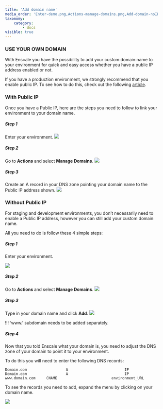 ```yaml
---
title: 'Add domain name'
media_order: 'Enter-demo.png,Actions-manage-domains.png,Add-domain-noIP.png,NoIP-DNS-for-domain.png,Add-domain-DNS-withIP.png'
taxonomy:
    category:
        - docs
visible: true
---
```


### USE YOUR OWN DOMAIN

With Enscale you have the possibility to add your custom domain name to your environment for quick and easy access whether you have a public IP address enabled or not.

If you have a production environment, we strongly recommend that you enable public IP. To see how to do this, check out the following [article](/features/ip-addresses).

### With Public IP

Once you have a Public IP, here are the steps you need to follow to link your environment to your domain name.

##### Step 1

Enter your environment.
![](Enter-demo.png)

##### Step 2

Go to **Actions** and select **Manage Domains**.
![](Actions-manage-domains.png)

##### Step 3

Create an A record in your DNS zone pointing your domain name to the Public IP address shown.
![](Add-domain-DNS-withIP.png)

### Without Public IP

For staging and development environments, you don’t necessarily need to enable a Public IP address, however you can still add your custom domain name.

All you need to do is follow these 4 simple steps:

##### Step 1

Enter your environment.

![](Enter-demo.png)
##### Step 2

Go to **Actions** and select **Manage Domains**.
![](Actions-manage-domains.png)

##### Step 3

Type in your domain name and click **Add**.
![](Add-domain-noIP.png)

!!! ‘www.’ subdomain needs to be added separately.

##### Step 4

Now that you told Enscale what your domain is, you need to adjust the DNS zone of your domain to point it to your environment.

To do this you will need to enter the following DNS records:
```
Domain.com                  A                          IP
Domain.com                  A                          IP
www.domain.com     CNAME                         environment_URL
```
To see the records you need to add, expand the menu by clicking on your domain name.

![](NoIP-DNS-for-domain.png)

 